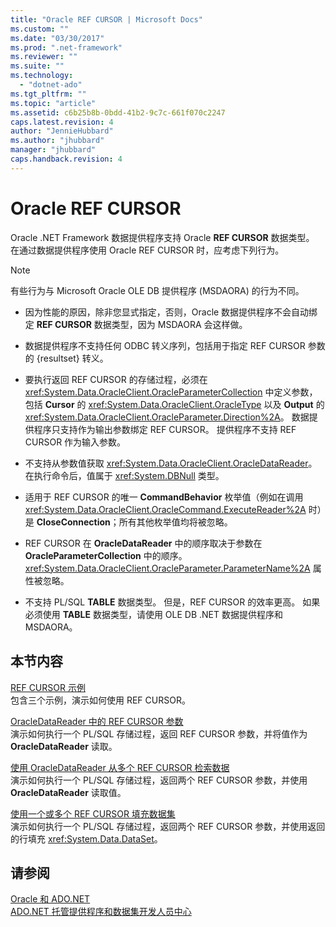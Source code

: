 ```yaml
---
title: "Oracle REF CURSOR | Microsoft Docs"
ms.custom: ""
ms.date: "03/30/2017"
ms.prod: ".net-framework"
ms.reviewer: ""
ms.suite: ""
ms.technology: 
  - "dotnet-ado"
ms.tgt_pltfrm: ""
ms.topic: "article"
ms.assetid: c6b25b8b-0bdd-41b2-9c7c-661f070c2247
caps.latest.revision: 4
author: "JennieHubbard"
ms.author: "jhubbard"
manager: "jhubbard"
caps.handback.revision: 4
---
```

# Oracle REF CURSOR
Oracle .NET Framework 数据提供程序支持 Oracle **REF CURSOR** 数据类型。  在通过数据提供程序使用 Oracle REF CURSOR 时，应考虑下列行为。  
  
> [!NOTE]
>  有些行为与 Microsoft Oracle OLE DB 提供程序 \(MSDAORA\) 的行为不同。  
  
-   因为性能的原因，除非您显式指定，否则，Oracle 数据提供程序不会自动绑定 **REF CURSOR** 数据类型，因为 MSDAORA 会这样做。  
  
-   数据提供程序不支持任何 ODBC 转义序列，包括用于指定 REF CURSOR 参数的 {resultset} 转义。  
  
-   要执行返回 REF CURSOR 的存储过程，必须在 <xref:System.Data.OracleClient.OracleParameterCollection> 中定义参数，包括 **Cursor** 的 <xref:System.Data.OracleClient.OracleType> 以及 **Output** 的 <xref:System.Data.OracleClient.OracleParameter.Direction%2A>。  数据提供程序只支持作为输出参数绑定 REF CURSOR。  提供程序不支持 REF CURSOR 作为输入参数。  
  
-   不支持从参数值获取 <xref:System.Data.OracleClient.OracleDataReader>。  在执行命令后，值属于 <xref:System.DBNull> 类型。  
  
-   适用于 REF CURSOR 的唯一 **CommandBehavior** 枚举值（例如在调用 <xref:System.Data.OracleClient.OracleCommand.ExecuteReader%2A> 时）是 **CloseConnection**；所有其他枚举值均将被忽略。  
  
-   REF CURSOR 在 **OracleDataReader** 中的顺序取决于参数在 **OracleParameterCollection** 中的顺序。  <xref:System.Data.OracleClient.OracleParameter.ParameterName%2A> 属性被忽略。  
  
-   不支持 PL\/SQL **TABLE** 数据类型。  但是，REF CURSOR 的效率更高。  如果必须使用 **TABLE** 数据类型，请使用 OLE DB .NET 数据提供程序和 MSDAORA。  
  
## 本节内容  
 [REF CURSOR 示例](../../../../docs/framework/data/adonet/ref-cursor-examples.md)  
 包含三个示例，演示如何使用 REF CURSOR。  
  
 [OracleDataReader 中的 REF CURSOR 参数](../../../../docs/framework/data/adonet/ref-cursor-parameters-in-an-oracledatareader.md)  
 演示如何执行一个 PL\/SQL 存储过程，返回 REF CURSOR 参数，并将值作为 **OracleDataReader** 读取。  
  
 [使用 OracleDataReader 从多个 REF CURSOR 检索数据](../../../../docs/framework/data/adonet/retrieving-data-from-multiple-ref-cursors.md)  
 演示如何执行一个 PL\/SQL 存储过程，返回两个 REF CURSOR 参数，并使用 **OracleDataReader** 读取值。  
  
 [使用一个或多个 REF CURSOR 填充数据集](../../../../docs/framework/data/adonet/filling-a-dataset-using-one-or-more-ref-cursors.md)  
 演示如何执行一个 PL\/SQL 存储过程，返回两个 REF CURSOR 参数，并使用返回的行填充 <xref:System.Data.DataSet>。  
  
## 请参阅  
 [Oracle 和 ADO.NET](../../../../docs/framework/data/adonet/oracle-and-adonet.md)   
 [ADO.NET 托管提供程序和数据集开发人员中心](http://go.microsoft.com/fwlink/?LinkId=217917)